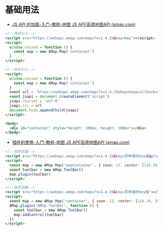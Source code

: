 # 基础用法

- [JS API 的加载-入门-教程-地图 JS API|高德地图API (amap.com)](https://lbs.amap.com/api/javascript-api/guide/abc/load)

```html
<!--同步引入-->
<script src="https://webapi.amap.com/maps?v=1.4.15&key=key"></script>
<script>
  window.onLoad = function () { 
    const map = new AMap.Map('container')
  }
</script>

<!--异步引入-->
<script>
  window.onLoad = function () {
    const map = new AMap.Map('container') 
  }
  const url = 'https://webapi.amap.com/maps?v=1.4.15&key=key&callback=onLoad'
  const jsapi = document.createElement('script')
  jsapi.charset = 'utf-8'
  jsapi.src = url
  document.head.appendChild(jsapi)
</script>

<body>
  <div id="container" style="height: 100px; height: 100px"></div>
</body>


```

- [插件的使用-入门-教程-地图 JS API|高德地图API (amap.com)](https://lbs.amap.com/api/javascript-api/guide/abc/plugins)

```html
<!--同步加载-->
<script src="https://webapi.amap.com/maps?v=1.4.15&key=您申请的key值&plugin=AMap.ToolBar"></script>
<script>
  const map = new AMap.Map('mapContainer', { zoom: 12, center: [116.39, 39.9] })
  const toolbar = new AMap.ToolBar()
  map.plugin(toolbar)
</script>

<!--异步加载-->
<script src="https://webapi.amap.com/maps?v=1.4.15&key=您申请的key值"></script>
<script>
  const map = new AMap.Map('container', { zoom: 12, center: [116.39, 39.9] })
  AMap.plugin('AMap.ToolBar', function () {
    const toolbar = new AMap.ToolBar()
    map.addControl(toolbar)
  })
</script>

```